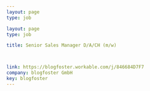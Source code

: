 ```yaml
---
layout: page
type: job

layout: page
type: job

title: Senior Sales Manager D/A/CH (m/w)



link: https://blogfoster.workable.com/j/846684D7F7
company: blogfoster GmbH
key: blogfoster
---
```

